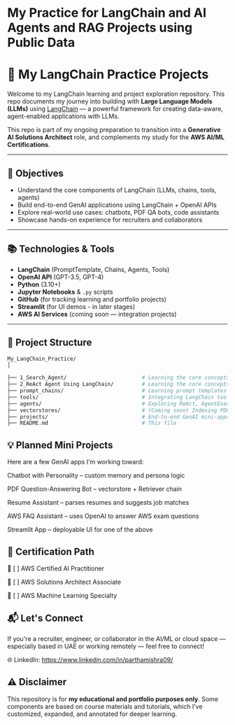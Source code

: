 # My Practice for LangChain and AI Agents and RAG Projects using Public Data

# 🧠 My LangChain Practice Projects

Welcome to my LangChain learning and project exploration repository. This repo documents my journey into building with **Large Language Models (LLMs)** using [LangChain](https://www.langchain.com/) — a powerful framework for creating data-aware, agent-enabled applications with LLMs.

This repo is part of my ongoing preparation to transition into a **Generative AI Solutions Architect** role, and complements my study for the **AWS AI/ML Certifications**.

---

## 🚀 Objectives

- Understand the core components of LangChain (LLMs, chains, tools, agents)
- Build end-to-end GenAI applications using LangChain + OpenAI APIs
- Explore real-world use cases: chatbots, PDF QA bots, code assistants
- Showcase hands-on experience for recruiters and collaborators

---

## 📚 Technologies & Tools

- **LangChain** (PromptTemplate, Chains, Agents, Tools)
- **OpenAI API** (GPT-3.5, GPT-4)
- **Python** (3.10+)
- **Jupyter Notebooks** & `.py` scripts
- **GitHub** (for tracking learning and portfolio projects)
- **Streamlit** (for UI demos - in later stages)
- **AWS AI Services** (coming soon — integration projects)

---

## 🧩 Project Structure

```bash
My_LangChain_Practice/ 
│

├── 1_Search_Agent/                        # Learning the core concepts of LangChain by building a simple search agent
├── 2_ReAct Agent Using LangChain/         # Learning the core concepts of a ReAct Agent by try to build it from strach using LangChain
├── prompt_chains/                         # Learning prompt templates and chains
├── tools/                                 # Integrating LangChain tools (calculator, search, etc.)
├── agents/                                # Exploring ReAct, AgentExecutor, Tool usage
├── vectorstores/                          # (Coming soon) Indexing PDFs / Docs with FAISS
├── projects/                              # End-to-end GenAI mini-apps
├── README.md                              # This file
```

## 💡 **Planned Mini Projects**

Here are a few GenAI apps I'm working toward:

Chatbot with Personality – custom memory and persona logic

PDF Question-Answering Bot – vectorstore + Retriever chain

Resume Assistant – parses resumes and suggests job matches

AWS FAQ Assistant – uses OpenAI to answer AWS exam questions

Streamlit App – deployable UI for one of the above

## 📜 **Certification Path**


📖 [ ] AWS Certified AI Practitioner

📖 [ ] AWS Solutions Architect Associate

📖 [ ] AWS Machine Learning Specialty

## 📬 **Let's Connect**

If you're a recruiter, engineer, or collaborator in the AI/ML or cloud space — especially based in UAE or working remotely — feel free to connect!

🌐 LinkedIn: https://www.linkedin.com/in/parthamishra09/
 


## ⚠️ Disclaimer

This repository is for **my educational and portfolio purposes only**. Some components are based on course materials and tutorials, which I’ve customized, expanded, and annotated for deeper learning.
